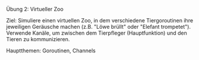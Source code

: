 Übung 2: Virtueller Zoo

Ziel: Simuliere einen virtuellen Zoo, in dem verschiedene Tiergoroutinen ihre jeweiligen Geräusche machen (z.B. "Löwe brüllt" oder "Elefant trompetet"). Verwende Kanäle, um zwischen dem Tierpfleger (Hauptfunktion) und den Tieren zu kommunizieren.

Hauptthemen: Goroutinen, Channels